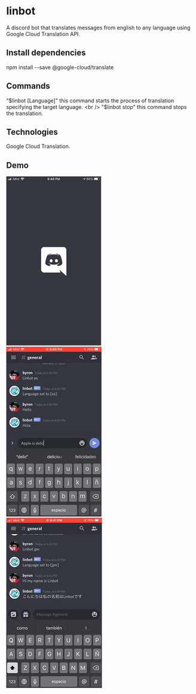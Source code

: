 # linbot
A discord bot that translates messages from english to any language using Google Cloud Translation API.

## Install dependencies
npm install --save @google-cloud/translate

## Commands
"$linbot [Language]" this command starts the process of translation specifying the target language. <br />
"$linbot stop" this command stops the translation.
 
## Technologies
 Google Cloud Translation. <br />
 
## Demo
![](https://github.com/byronxc/linbot/blob/main/img/Gif-1.gif)
![](https://github.com/byronxc/linbot/blob/main/img/Gif-2.gif)
![](https://github.com/byronxc/linbot/blob/main/img/Gif-3.gif)

